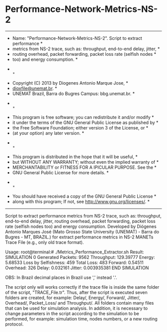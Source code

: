 # Performance-Network-Metrics-NS-2
  ***************************************************************************
  * Name: "Performance-Network-Metrics-NS-2". Script to extract performance *
  * metrics from NS-2 trace, such as: throughput, end-to-end delay, jitter, *
  * routing overhead, packet forwarding, packet loss rate (selfish nodes    *
  * too) and energy consumption.                                            *
  *                                                                         *
  *   Copyright (C) 2013 by Diogenes Antonio Marque Jose,                   *
  *   dioxfile@unemat.br.                                                   *
  *   UNEMAT Brazil, Barra do Bugres Campus: bbg.unemat.br.                 *
  *                                                                         *
  *   This program is free software; you can redistribute it and/or modify  *
  *   it under the terms of the GNU General Public License as published by  *
  *   the Free Software Foundation; either version 3 of the License, or     *
  *   (at your option) any later version.                                   *
  *                                                                         *
  *   This program is distributed in the hope that it will be useful,       *
  *   but WITHOUT ANY WARRANTY; without even the implied warranty of        *
  *   MERCHANTABILITY or FITNESS FOR A IPICULAR PURPOSE.  See the           *
  *   GNU General Public License for more details.                          *
  *                                                                         *
  *   You should have received a copy of the GNU General Public License     *
  *   along with this program; If not, see <http://www.gnu.org/licenses/>.  * 
  ***************************************************************************


  Script to extract performance metrics from NS-2 trace, such as: throughput, end-to-end delay, jitter, routing overhead, packet forwarding, packet loss rate (selfish nodes too) and energy consumption.
  Developed by Diógenes Antonio Marques José (Mato Grosso State University (UNEMAT) - Barra do Bugres - MT, BRAZIL.) for extract performance metrics in NS-2 MANETs Trace File (e.g., only old trace format).

Usage: root@terminal:# ./Metrics_Performance_Extractor.sh
Result: 
  SIMULATION 0
  Generated Packets:
  9562
  Throughput:
  129.39777
  Energy:
  5.68533
  Loss by Selfishness:
  459
  Total Loss:
  483
  Forward:
  0.54511
  Overhead:
  326
  Delay:
  0.032161
  Jitter:
  0.003935381
  END SIMULATION
  
  OBS: In Brazil decimal places in Brazil use ',' instead '.'.
  
  The script only will works correctly if the trace file is inside the same folder of the script, "TRACE_File.tr". Thus, after the script is executed seven folders are created, for example: Delay/, Energy/, Forward/, Jitter/, Overhead/, Packet_Loss/ and Throughput/. All folders contain many files that can be used for simulation analysis. In addition, it is necessary to change parameters in the script according to the simulation to be performed, for example: simulation time, nodes numbers, or a new routing protocol.
